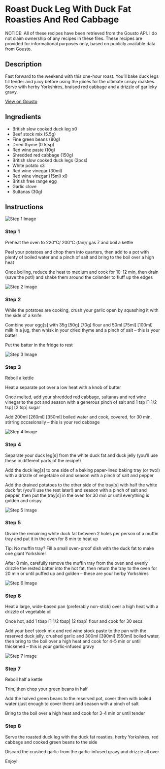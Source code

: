 # Roast Duck Leg With Duck Fat Roasties And Red Cabbage

NOTICE: All of these recipes have been retrieved from the Gousto API. I do not claim ownership of any recipes in these files. These recipes are provided for informational purposes only, based on publicly available data from Gousto.

## Description

Fast forward to the weekend with this one-hour roast. You’ll bake duck legs till tender and juicy before using the juices for the ultimate crispy roasties. Serve with herby Yorkshires, braised red cabbage and a drizzle of garlicky gravy.

[View on Gousto](https://www.gousto.co.uk/recipes/cookbook/roast-duck-leg-with-duck-fat-roasties-yorkshires-red-cabbage)

## Ingredients

- British slow cooked duck leg x0
- Beef stock mix (5.5g)
- Fine green beans (80g)
- Dried thyme (0.5tsp)
- Red wine paste (10g)
- Shredded red cabbage (150g)
- British slow cooked duck legs (2pcs)
- White potato x3
- Red wine vinegar (30ml)
- Red wine vinegar (15ml) x0
- British free range egg
- Garlic clove
- Sultanas (30g)

## Instructions

![Step 1 Image](https://production-media.gousto.co.uk/cms/recipe-step-image/step-1-1681826507254-x200.jpg)

### Step 1

Preheat the oven to 220°C/ 200°C (fan)/ gas 7 and boil a kettle

Peel your potatoes and chop them into quarters, then add to a pot with plenty of boiled water and a pinch of salt and bring to the boil over a high heat

Once boiling, reduce the heat to medium and cook for 10-12 min, then drain (save the pot!) and shake them around the colander to fluff up the edges

![Step 2 Image](https://production-media.gousto.co.uk/cms/recipe-step-image/step-2-1681826513608-x200.jpg)

### Step 2

While the potatoes are cooking, crush your garlic open by squashing it with the side of a knife

Combine your egg[s] with 35g<span class="text-purple"> [50g]</span> <span class="text-danger">[70g]</span> flour and 50ml <span class="text-purple">[75ml]</span> <span class="text-danger">[100ml]</span> milk in a jug, then whisk in your dried thyme and a pinch of salt – this is your batter

Put the batter in the fridge to rest

![Step 3 Image](https://production-media.gousto.co.uk/cms/recipe-step-image/step-3-1681826519217-x200.jpg)

### Step 3

Reboil a kettle

Heat a separate pot over a low heat with a knob of butter

Once melted, add your shredded red cabbage, sultanas and red wine vinegar to the pot and season with a generous pinch of salt and 1 tsp <span class="text-purple">[1 1/2 tsp]</span> <span class="text-danger">[2 tsp]</span> sugar

Add 200ml <span class="text-purple">[260ml]</span> <span class="text-danger">[350ml]</span> boiled water and cook, covered, for 30 min, stirring occasionally – this is your red cabbage

![Step 4 Image](https://production-media.gousto.co.uk/cms/recipe-step-image/step-4-1681826524910-x200.jpg)

### Step 4

Separate your duck leg[s] from the white duck fat and duck jelly (you'll use these in different parts of the recipe!)

Add the duck leg[s] to one side of a baking paper-lined baking tray (or two!) with a drizzle of vegetable oil and season with a pinch of salt and pepper

Add the drained potatoes to the other side of the tray[s] with half the white duck fat (you'll use the rest later!) and season with a pinch of salt and pepper, then put the tray[s] in the oven for 30 min or until everything is golden and crispy

![Step 5 Image](https://production-media.gousto.co.uk/cms/recipe-step-image/step-5-1681826530741-x200.jpg)

### Step 5

Divide the remaining white duck fat between 2 holes per person of a muffin tray and put it in the oven for 8 min to heat up

Tip: No muffin tray? Fill a small oven-proof dish with the duck fat to make one giant Yorkshire!

After 8 min, carefully remove the muffin tray from the oven and evenly drizzle the rested batter into the hot fat, then return the tray to the oven for 20 min or until puffed up and golden – these are your herby Yorkshires

![Step 6 Image](https://production-media.gousto.co.uk/cms/recipe-step-image/step-6-1681826534723-x200.jpg)

### Step 6

Heat a large, wide-based pan (preferably non-stick) over a high heat with a drizzle of vegetable oil

Once hot, add 1 tbsp <span class="text-purple">[1 1/2 tbsp]</span> <span class="text-danger">[2 tbsp]</span> flour and cook for 30 secs

Add your beef stock mix and red wine stock paste to the pan with the reserved duck jelly, crushed garlic and 300ml <span class="text-purple">[390ml]</span> <span class="text-danger">[550ml]</span> boiled water, then bring to the boil over a high heat and cook for 4-5 min or until thickened – this is your garlic-infused gravy

![Step 7 Image](https://production-media.gousto.co.uk/cms/recipe-step-image/step-7-1681826539864-x200.jpg)

### Step 7

Reboil half a kettle

Trim, then chop your green beans in half

Add the halved green beans to the reserved pot, cover them with boiled water (just enough to cover them) and season with a pinch of salt

Bring to the boil over a high heat and cook for 3-4 min or until tender

### Step 8

Serve the roasted duck leg with the duck fat roasties, herby Yorkshires, red cabbage and cooked green beans to the side

Discard the crushed garlic from the garlic-infused gravy and drizzle all over

Enjoy!

